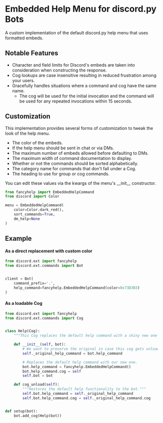 # Embedded Help Menu for discord.py Bots
A custom implementation of the default discord.py help menu that uses formatted embeds.

## Notable Features

- Character and field limits for Discord's embeds are taken into consideration when constructing the response.
- Cog lookups are case insensitive resulting in reduced frustration among your users.
- Gracefully handles situations where a command and cog have the same name.
    - The cog will be used for the initial invocation and the command will be used for any repeated invocations within 15 seconds.

## Customization
This implementation provides several forms of customization to tweak the look of the help menu.

- The color of the embeds.
- If the help menu should be sent in chat or via DMs.
- The maximum number of embeds allowed before defaulting to DMs.
- The maximum width of command documentation to display.
- Whether or not the commands should be sorted alphabetically.
- The category name for commands that don't fall under a Cog.
- The heading to use for group or cog commands.

You can edit these values via the kwargs of the menu's \_\_init\_\_ constructor.
```py
from fancyhelp import EmbeddedHelpCommand
from discord import Color

menu = EmbeddedHelpCommand(
    color=Color.dark_red(),
    sort_commands=True,
    dm_help=None
)
```

## Example

#### As a direct replacement with custom color
```py
from discord.ext import fancyhelp
from discord.ext.commands import Bot


client = Bot(
    command_prefix='.',
    help_command=fancyhelp.EmbeddedHelpCommand(color=0x73D3B3)
)
```

#### As a loadable Cog
```py
from discord.ext import fancyhelp
from discord.ext.commands import Cog


class Help(Cog):
    """This Cog replaces the default help command with a shiny new one that uses embeds."""

    def __init__(self, bot):
        # We want to preserve the original in case this cog gets unloaded.
        self._original_help_command = bot.help_command

        # Replaces the default help command with our new one.
        bot.help_command = fancyhelp.EmbeddedHelpCommand()
        bot.help_command.cog = self
        self.bot = bot

    def cog_unload(self):
        """Restores the default help functionality to the bot."""
        self.bot.help_command = self._original_help_command
        self.bot.help_command.cog = self._original_help_command.cog


def setup(bot):
    bot.add_cog(Help(bot))
```
